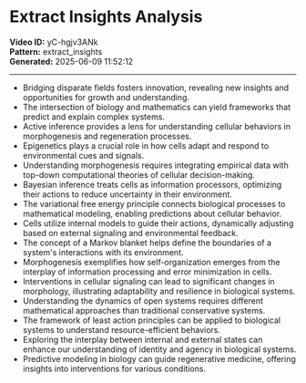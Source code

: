 # Extract Insights Analysis

**Video ID:** yC-hgjv3ANk  
**Pattern:** extract_insights  
**Generated:** 2025-06-09 11:52:12  

---

- Bridging disparate fields fosters innovation, revealing new insights and opportunities for growth and understanding.  
- The intersection of biology and mathematics can yield frameworks that predict and explain complex systems.  
- Active inference provides a lens for understanding cellular behaviors in morphogenesis and regeneration processes.  
- Epigenetics plays a crucial role in how cells adapt and respond to environmental cues and signals.  
- Understanding morphogenesis requires integrating empirical data with top-down computational theories of cellular decision-making.  
- Bayesian inference treats cells as information processors, optimizing their actions to reduce uncertainty in their environment.  
- The variational free energy principle connects biological processes to mathematical modeling, enabling predictions about cellular behavior.  
- Cells utilize internal models to guide their actions, dynamically adjusting based on external signaling and environmental feedback.  
- The concept of a Markov blanket helps define the boundaries of a system's interactions with its environment.  
- Morphogenesis exemplifies how self-organization emerges from the interplay of information processing and error minimization in cells.  
- Interventions in cellular signaling can lead to significant changes in morphology, illustrating adaptability and resilience in biological systems.  
- Understanding the dynamics of open systems requires different mathematical approaches than traditional conservative systems.  
- The framework of least action principles can be applied to biological systems to understand resource-efficient behaviors.  
- Exploring the interplay between internal and external states can enhance our understanding of identity and agency in biological systems.  
- Predictive modeling in biology can guide regenerative medicine, offering insights into interventions for various conditions.